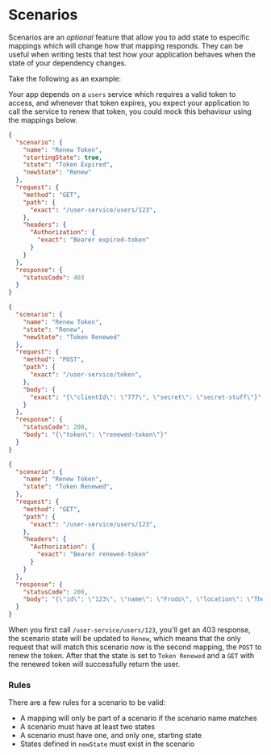 # Scenarios

Scenarios are an *optional* feature that allow you to add state to especific mappings which will change how that mapping responds. They can be useful when writing tests that test how your application behaves when the state of your dependency changes.

Take the following as an example:

Your app depends on a `users` service which requires a valid token to access, and whenever that token expires, you expect your application to call the service to renew that token, you could mock this behaviour using the mappings below.

```json
{
  "scenario": {
    "name": "Renew Token",
    "startingState": true,
    "state": "Token Expired",
    "newState": "Renew"
  },
  "request": {
    "method": "GET",
    "path": {
      "exact": "/user-service/users/123",
    },
    "headers": {
      "Authorization": {
        "exact": "Bearer expired-token"
      }
    }
  },
  "response": {
    "statusCode": 403
  }
}
```

```json
{
  "scenario": {
    "name": "Renew Token",
    "state": "Renew",
    "newState": "Token Renewed"
  },
  "request": {
    "method": "POST",
    "path": {
      "exact": "/user-service/token",
    },
    "body": {
      "exact": "{\"clientId\": \"777\", \"secret\": \"secret-stuff\"}"
    }
  },
  "response": {
    "statusCode": 200,
    "body": "{\"token\": \"renewed-token\"}"
  }
}
```

```json
{
  "scenario": {
    "name": "Renew Token",
    "state": "Token Renewed",
  },
  "request": {
    "method": "GET",
    "path": {
      "exact": "/user-service/users/123",
    },
    "headers": {
      "Authorization": {
        "exact": "Bearer renewed-token"
      }
    }
  },
  "response": {
    "statusCode": 200,
    "body": "{\"id\": \"123\", \"name\": \"Frodo\", \"location\": \"The Shire\"}"
  }
}
```

When you first call `/user-service/users/123`, you'll get an 403 response, the scenario state will be updated to `Renew`, which means that the only request that will match this scenario now is the second mapping, the `POST` to renew the token. After that the state is set to `Token Renewed` and a `GET` with the renewed token will successfully return the user.

### Rules

There are a few rules for a scenario to be valid:

- A mapping will only be part of a scenario if the scenario name matches
- A scenario must have at least two states
- A scenario must have one, and only one, starting state
- States defined in `newState` must exist in the scenario
